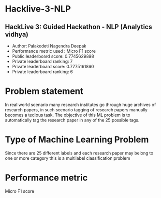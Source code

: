 # Hacklive-3-NLP

## HackLive 3: Guided Hackathon - NLP (Analytics vidhya)
* Author: Palakodeti Nagendra Deepak
* Performance metric used : Micro F1 score
* Public leaderboard score: 0.7745629898
* Private leaderboard ranking: 7
* Private leaderboard score: 0.7775161860
* Private leaderboard ranking: 6

# Problem statement
  In real world scenario many research institutes go through huge archives of research papers, in such scenario tagging of research papers manually becomes a tedious task. The   objective of this ML problem is to automatically tag the research paper in any of the 25 possible tags.

# Type of Machine Learning Problem
  Since there are 25 different labels and each research paper may belong to one or more category this is a multilabel classification problem

# Performance metric
  Micro F1 score
